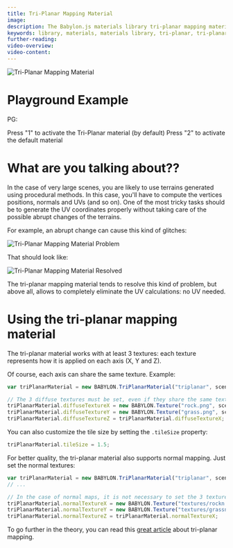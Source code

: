 ```yaml
---
title: Tri-Planar Mapping Material
image:
description: The Babylon.js materials library tri-planar mapping material provides an elegant technique to give realistic textures from any angle or on any complex shape.
keywords: library, materials, materials library, tri-planar, tri-planar material
further-reading:
video-overview:
video-content:
---
```


![Tri-Planar Mapping Material](/img/extensions/materials/triPlanar.jpg)

# Playground Example

PG: <Playground id="#E6OZX#9" title="Tri-Panar Material" description="Example of tri-planar material"/>

Press "1" to activate the Tri-Planar material (by default)
Press "2" to activate the default material

# What are you talking about??
In the case of very large scenes, you are likely to use terrains generated using procedural methods.
In this case, you'll have to compute the vertices positions, normals and UVs (and so on).
One of the most tricky tasks should be to generate the UV coordinates properly without taking care of the possible abrupt changes of the terrains.

For example, an abrupt change can cause this kind of glitches:

![Tri-Planar Mapping Material Problem](/img/extensions/materials/triPlanarProblem.jpg)

That should look like:

![Tri-Planar Mapping Material Resolved](/img/extensions/materials/triPlanarResolved.jpg)

The tri-planar mapping material tends to resolve this kind of problem, but above all, allows to completely eliminate the UV calculations: no UV needed.

# Using the tri-planar mapping material

The tri-planar material works with at least 3 textures: each texture represents how it is applied on each axis (X, Y and Z).

Of course, each axis can share the same texture. Example:

```javascript
var triPlanarMaterial = new BABYLON.TriPlanarMaterial("triplanar", scene);

// The 3 diffuse textures must be set, even if they share the same texture reference
triPlanarMaterial.diffuseTextureX = new BABYLON.Texture("rock.png", scene);
triPlanarMaterial.diffuseTextureY = new BABYLON.Texture("grass.png", scene);
triPlanarMaterial.diffuseTextureZ = triPlanarMaterial.diffuseTextureX;
```

You can also customize the tile size by setting the `.tileSize` property:

```javascript
triPlanarMaterial.tileSize = 1.5;
```

For better quality, the tri-planar material also supports normal mapping. Just set the normal textures:

```javascript
var triPlanarMaterial = new BABYLON.TriPlanarMaterial("triplanar", scene);
// ...

// In the case of normal maps, it is not necessary to set the 3 textures
triPlanarMaterial.normalTextureX = new BABYLON.Texture("textures/rockn.png", scene);
triPlanarMaterial.normalTextureY = new BABYLON.Texture("textures/grassn.png", scene);
triPlanarMaterial.normalTextureZ = triPlanarMaterial.normalTextureX;
```


To go further in the theory, you can read this [great article](http://gamedevelopment.tutsplus.com/articles/use-tri-planar-texture-mapping-for-better-terrain--gamedev-13821) about tri-planar mapping.
